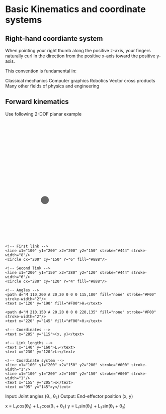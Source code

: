 # Basic Kinematics and coordinate systems

## Right-hand coordiante system

When pointing your right thumb along the positive z-axis, your fingers naturally curl in the direction from the positive x-axis toward the positive y-axis.

This convention is fundamental in:

Classical mechanics
Computer graphics
Robotics
Vector cross products
Many other fields of physics and engineering

## Forward kinematics
Use following 2-DOF planar example

<svg viewBox="0 0 400 300" xmlns="http://www.w3.org/2000/svg">
    <!-- Base -->
    <circle cx="100" cy="200" r="10" fill="#666"/>
    
    <!-- First link -->
    <line x1="100" y1="200" x2="200" y2="150" stroke="#444" stroke-width="8"/>
    <circle cx="200" cy="150" r="6" fill="#888"/>
    
    <!-- Second link -->
    <line x1="200" y1="150" x2="280" y2="120" stroke="#444" stroke-width="6"/>
    <circle cx="280" cy="120" r="4" fill="#888"/>
    
    <!-- Angles -->
    <path d="M 110,200 A 20,20 0 0 0 115,180" fill="none" stroke="#F00" stroke-width="2"/>
    <text x="120" y="190" fill="#F00">θ₁</text>
    
    <path d="M 210,150 A 20,20 0 0 0 220,135" fill="none" stroke="#F00" stroke-width="2"/>
    <text x="220" y="145" fill="#F00">θ₂</text>
    
    <!-- Coordinates -->
    <text x="285" y="115">(x, y)</text>
    
    <!-- Link lengths -->
    <text x="140" y="160">L₁</text>
    <text x="230" y="120">L₂</text>
    
    <!-- Coordinate system -->
    <line x1="100" y1="200" x2="150" y2="200" stroke="#000" stroke-width="1"/>
    <line x1="100" y1="200" x2="100" y2="150" stroke="#000" stroke-width="1"/>
    <text x="155" y="205">x</text>
    <text x="95" y="145">y</text>
</svg>

Input: Joint angles (θ₁, θ₂)
Output: End-effector position (x, y)

x = L₁cos(θ₁) + L₂cos(θ₁ + θ₂)
y = L₁sin(θ₁) + L₂sin(θ₁ + θ₂)

